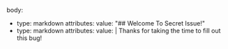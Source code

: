 body:
- type: markdown
  attributes:
    value: "## Welcome To Secret Issue!"
- type: markdown
  attributes:
    value: |
      Thanks for taking the time to fill out this bug!
